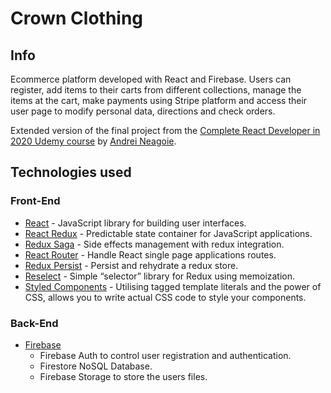 # Crown Clothing

## Info

Ecommerce platform developed with React and Firebase. Users can register, add items to their carts from different collections, manage the items at the cart, make payments using Stripe platform and access their user page to modify personal data, directions and check orders.

Extended version of the final project from the [Complete React Developer in 2020 Udemy course](https://www.udemy.com/course/complete-react-developer-zero-to-mastery/) by [Andrei Neagoie](https://github.com/aneagoie).

## Technologies used

### Front-End

- [React](https://es.reactjs.org/) - JavaScript library for building user interfaces.
- [React Redux](https://react-redux.js.org/) - Predictable state container for JavaScript applications.
- [Redux Saga](https://react-redux.js.org/) - Side effects management with redux integration.
- [React Router](https://reacttraining.com/react-router/) - Handle React single page applications routes.
- [Redux Persist](https://github.com/rt2zz/redux-persist) - Persist and rehydrate a redux store.
- [Reselect](https://github.com/reduxjs/reselect) - Simple “selector” library for Redux using memoization.
- [Styled Components](https://github.com/reduxjs/reselect) - Utilising tagged template literals and the power of CSS, allows you to write actual CSS code to style your components.

### Back-End

- [Firebase](https://firebase.google.com/)
  - Firebase Auth to control user registration and authentication.
  - Firestore NoSQL Database.
  - Firebase Storage to store the users files.
